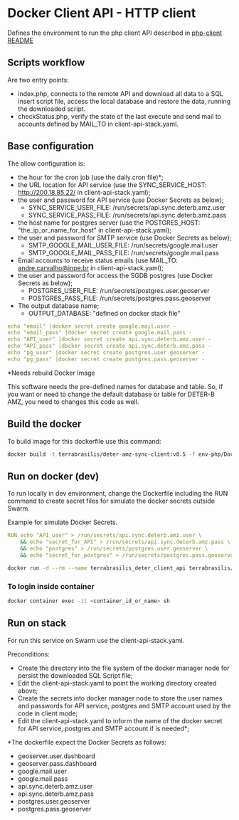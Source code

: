 # Docker Client API - HTTP client

Defines the environment to run the php client API described in [php-client README](https://github.com/Terrabrasilis/terrabrasilis-deter-sync-amz/tree/master/client-api/php-client)

## Scripts workflow

Are two entry points:
- index.php, connects to the remote API and download all data to a SQL insert script file, access the local database and restore the data, running the downloaded script.
- checkStatus.php, verify the state of the last execute and send mail to accounts defined by MAIL_TO in client-api-stack.yaml.

## Base configuration

The allow configuration is:
- the hour for the cron job (use the daily.cron file)*;
- the URL location for API service (use the SYNC_SERVICE_HOST: http://200.18.85.22/ in client-api-stack.yaml);
- the user and password for API service (use Docker Secrets as below);
  - SYNC_SERVICE_USER_FILE: /run/secrets/api.sync.deterb.amz.user
  - SYNC_SERVICE_PASS_FILE: /run/secrets/api.sync.deterb.amz.pass
- the host name for postgres server (use the POSTGRES_HOST: "the_ip_or_name_for_host" in client-api-stack.yaml);
- the user and password for SMTP service (use Docker Secrets as below);
  - SMTP_GOOGLE_MAIL_USER_FILE: /run/secrets/google.mail.user
  - SMTP_GOOGLE_MAIL_PASS_FILE: /run/secrets/google.mail.pass
- Email accounts to receive status emails (use MAIL_TO: andre.carvalho@inpe.br in client-api-stack.yaml);
- the user and password for access the SGDB postgres (use Docker Secrets as below);
  - POSTGRES_USER_FILE: /run/secrets/postgres.user.geoserver
  - POSTGRES_PASS_FILE: /run/secrets/postgres.pass.geoserver
- The output database name;
  - OUTPUT_DATABASE: "defined on docker stack file"

```yaml
echo "email" |docker secret create google.mail.user -
echo "email_pass" |docker secret create google.mail.pass -
echo "API_user" |docker secret create api.sync.deterb.amz.user -
echo "API_pass" |docker secret create api.sync.deterb.amz.pass -
echo "pg_user" |docker secret create postgres.user.geoserver -
echo "pg_pass" |docker secret create postgres.pass.geoserver -
```

*Needs rebuild Docker Image

This software needs the pre-defined names for database and table. So, if you want or need to change the default database or table for DETER-B AMZ, you need to changes this code as well.

## Build the docker

To build image for this dockerfile use this command:

```bash
docker build -t terrabrasilis/deter-amz-sync-client:v0.5 -f env-php/Dockerfile --no-cache .
```

## Run on docker (dev)

To run locally in dev environment, change the Dockerfile including the RUN command to create secret files for simulate the docker secrets outside Swarm.

Example for simulate Docker Secrets.
```yaml
RUN echo "API_user" > /run/secrets/api.sync.deterb.amz.user \
    && echo "secret_for_API" > /run/secrets/api.sync.deterb.amz.pass \
    && echo "postgres" > /run/secrets/postgres.user.geoserver \
    && echo "secret_for_postgres" > /run/secrets/postgres.pass.geoserver
```

```bash
docker run -d --rm --name terrabrasilis_deter_client_api terrabrasilis/deter-amz-sync-client:v0.5
```

### To login inside container

```bash
docker container exec -it <container_id_or_name> sh
```

## Run on stack

For run this service on Swarm use the client-api-stack.yaml.

Preconditions:
- Create the directory into the file system of the docker manager node for persist the downloaded SQL Script file;
- Edit the client-api-stack.yaml to point the working directory created above;
- Create the secrets into docker manager node to store the user names and passwords for API service, postgres and SMTP account used by the code in client mode;
- Edit the client-api-stack.yaml to inform the name of the docker secret for API service, postgres and SMTP account if is needed*;

*The dockerfile expect the Docker Secrets as follows:
- geoserver.user.dashboard
- geoserver.pass.dashboard
- google.mail.user
- google.mail.pass
- api.sync.deterb.amz.user
- api.sync.deterb.amz.pass
- postgres.user.geoserver
- postgres.pass.geoserver
